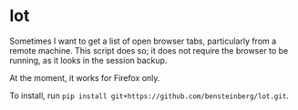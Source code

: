 lot
===

Sometimes I want to get a list of open browser tabs, particularly from
a remote machine. This script does so; it does not require the browser
to be running, as it looks in the session backup.

At the moment, it works for Firefox only.

To install, run `pip install git+https://github.com/bensteinberg/lot.git`.

